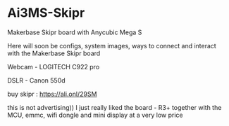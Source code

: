 # Ai3MS-Skipr
Makerbase Skipr board with Anycubic Mega S 


Here will soon be configs, system images, ways to connect and interact with the Makerbase Skipr board


Webcam - LOGITECH C922 pro

DSLR - Canon 550d




buy skipr : https://ali.onl/29SM

this is not advertising)) I just really liked the board - R3+ together with the MCU, emmc, wifi dongle and mini display at a very low price
